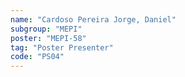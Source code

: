 ```yaml
---
name: "Cardoso Pereira Jorge, Daniel"
subgroup: "MEPI"
poster: "MEPI-58"
tag: "Poster Presenter"
code: "PS04"
---
```

